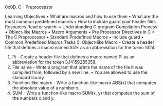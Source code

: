 0x0D. C - Preprocessor

Learning Objectives
•	What are macros and how to use them
•	What are the most common predefined macros
•	How to include guard your header files
Resources
Read or watch:
•	Understanding C program Compilation Process
•	Object-like Macros
•	Macro Arguments
•	Pre Processor Directives in C
•	The C Preprocessor
•	Standard Predefined Macros
•	include guard
•	Common Predefined Macros
Tasks
0.	Object-like Macro - Create a header file that defines a macro named SIZE as an abbreviation for the token 1024.
1.	Pi - Create a header file that defines a macro named PI as an abbreviation for the token 3.14159265359.
2.	File name - Write a program that prints the name of the file it was compiled from, followed by a new line.
•	You are allowed to use the standard library
3.	Function-like macro - Write a function-like macro ABS(x) that computes the absolute value of a number x.
4.	SUM - Write a function-like macro SUM(x, y) that computes the sum of the numbers x and y.


